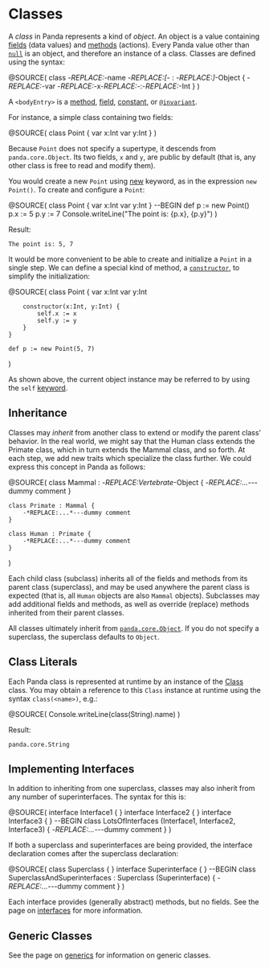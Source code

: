 Classes
=======

A *class* in Panda represents a kind of *object*. An object is a value 
containing [fields](fields.html) (data values) and [methods](methods.html) 
(actions). Every Panda value other than [`null`](null.html) is an object, and 
therefore an instance of a class. Classes are defined using the syntax:

@SOURCE(
    class -*REPLACE:<name>*-name -*REPLACE:[*- : -*REPLACE:<superclass>]*-Object {
        -*REPLACE:<bodyEntries>*-var -*REPLACE:*-x-*REPLACE:*-:-*REPLACE:*-Int
    }
)

A `<bodyEntry>` is a [method](methods.html), [field](fields.html), 
[constant](constants.html), or [`@invariant`](annotations.html#invariant).

For instance, a simple class containing two fields:

@SOURCE(
    class Point {
        var x:Int
        var y:Int
    }
)

Because `Point` does not specify a supertype, it descends from 
`panda.core.Object`. Its two fields, `x` and `y`, are public by default (that
is, any other class is free to read and modify them).

You would create a new `Point` using [new](new.html) keyword, as in the 
expression `new Point()`. To create and configure a `Point`:

@SOURCE(
    class Point {
        var x:Int
        var y:Int
    }
    --BEGIN
    def p := new Point()
    p.x := 5
    p.y := 7
    Console.writeLine("The point is: \{p.x}, \{p.y}")
)

Result: 
    
    The point is: 5, 7

It would be more convenient to be able to create and initialize a `Point` in a
single step. We can define a special kind of method, a 
[`constructor`](constructors.html), to simplify the initialization:

@SOURCE(
    class Point {
        var x:Int
        var y:Int

        constructor(x:Int, y:Int) {
            self.x := x
            self.y := y
        }
    }

    def p := new Point(5, 7)
)

As shown above, the current object instance may be referred to by using the 
`self` [keyword](keywords.html).

Inheritance
-----------

Classes may *inherit* from another class to extend or modify the parent class'
behavior. In the real world, we might say that the Human class extends the
Primate class, which in turn extends the Mammal class, and so forth. At each 
step, we add new traits which specialize the class further. We could express 
this concept in Panda as follows:

@SOURCE(
    class Mammal : -*REPLACE:Vertebrate*-Object {
        -*REPLACE:...*---dummy comment
    }

    class Primate : Mammal {
        -*REPLACE:...*---dummy comment
    }

    class Human : Primate {
        -*REPLACE:...*---dummy comment
    }
)

Each child class (subclass) inherits all of the fields and methods from its
parent class (superclass), and may be used anywhere the parent class is 
expected (that is, all `Human` objects are also `Mammal` objects). Subclasses
may add additional fields and methods, as well as override (replace) methods
inherited from their parent classes.

All classes ultimately inherit from 
[`panda.core.Object`](api/panda/core/Object.html). If you do not specify a 
superclass, the superclass defaults to `Object`.

Class Literals
--------------

Each Panda class is represented at runtime by an instance of the 
[Class](api/panda/core/Class.html) class. You may obtain a reference to this
`Class` instance at runtime using the syntax `class(<name>)`, e.g.:

@SOURCE(
    Console.writeLine(class(String).name)
)

Result: 
    
    panda.core.String

Implementing Interfaces
-----------------------

In addition to inheriting from one superclass, classes may also inherit from any
number of superinterfaces. The syntax for this is:

@SOURCE(
    interface Interface1 { }
    interface Interface2 { }
    interface Interface3 { }
    --BEGIN
    class LotsOfInterfaces (Interface1, Interface2, Interface3) {
        -*REPLACE:...*---dummy comment
    }
)

If both a superclass and superinterfaces are being provided, the interface
declaration comes after the superclass declaration:

@SOURCE(
    class Superclass { }
    interface Superinterface { }
    --BEGIN
    class SuperclassAndSuperinterfaces : Superclass (Superinterface) {
        -*REPLACE:...*---dummy comment
    }
)

Each interface provides (generally abstract) methods, but no fields. See the
page on [interfaces](interfaces.html) for more information.

Generic Classes
---------------

See the page on [generics](generics.html) for information on generic classes.